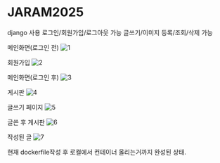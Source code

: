 # JARAM2025

django 사용
로그인/회원가입/로그아웃 가능
글쓰기/이미지 등록/조회/삭제 가능

메인화면(로그인 전)
![1](https://github.com/user-attachments/assets/78d82494-1473-4221-a5f9-a75616687789)

회원가입
![2](https://github.com/user-attachments/assets/59a16ebd-feff-4f91-acd1-2d4b4090b2bd)

메인화면(로그인 후)
![3](https://github.com/user-attachments/assets/b84a30db-cdd6-4775-9304-ac8dd0b18dd7)

게시판
![4](https://github.com/user-attachments/assets/3bf4c274-b6c7-499c-b853-adf8cf51a53d)

글쓰기 페이지
![5](https://github.com/user-attachments/assets/30efa890-a014-454b-a39b-1e6e0030ba54)

글쓴 후 게시판
![6](https://github.com/user-attachments/assets/0791c0c0-b942-47fe-8618-22d564da2782)

작성된 글
![7](https://github.com/user-attachments/assets/42c55455-c49d-466e-950b-7c1655a4a6cd)

현재 dockerfile작성 후 로컬에서 컨테이너 올리는거까지 완성된 상태.
